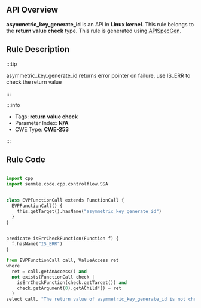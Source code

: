 ---
---


## API Overview
**asymmetric_key_generate_id** is an API in **Linux kernel**. This rule belongs to the **return value check** type. This rule is generated using [APISpecGen](../../tools/APISpecGen).
## Rule Description

:::tip

asymmetric_key_generate_id returns error pointer on failure, use IS_ERR to check the return value

:::

:::info

- Tags: **return value check**
- Parameter Index: **N/A**
- CWE Type: **CWE-253**

:::

## Rule Code
```python

import cpp
import semmle.code.cpp.controlflow.SSA


class EVPFunctionCall extends FunctionCall {
  EVPFunctionCall() {
    this.getTarget().hasName("asymmetric_key_generate_id")
  }
}


predicate isErrCheckFunction(Function f) {
  f.hasName("IS_ERR") 
}

from EVPFunctionCall call, ValueAccess ret
where
  ret = call.getAnAccess() and
  not exists(FunctionCall check |
    isErrCheckFunction(check.getTarget()) and
    check.getArgument(0).getAChild*() = ret
  )
select call, "The return value of asymmetric_key_generate_id is not checked with IS_ERR."
    
```